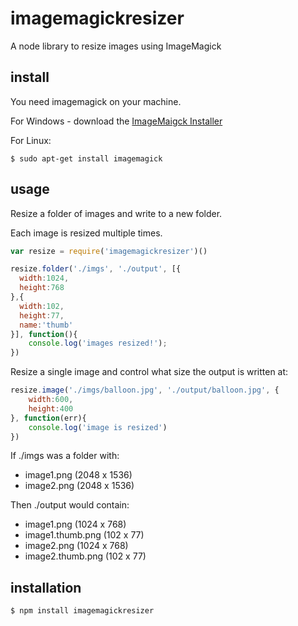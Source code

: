 imagemagickresizer
==================

A node library to resize images using ImageMagick

## install

You need imagemagick on your machine.

For Windows - download the [ImageMaigck Installer](http://www.imagemagick.org/script/binary-releases.php#windows)

For Linux:

```
$ sudo apt-get install imagemagick
```

## usage

Resize a folder of images and write to a new folder.

Each image is resized multiple times.

```js
var resize = require('imagemagickresizer')()

resize.folder('./imgs', './output', [{
  width:1024,
  height:768
},{
  width:102,
  height:77,
  name:'thumb'
}], function(){
	console.log('images resized!');
})
```

Resize a single image and control what size the output is written at:

```js
resize.image('./imgs/balloon.jpg', './output/balloon.jpg', {
	width:600,
	height:400
}, function(err){
	console.log('image is resized')
})
```

If ./imgs was a folder with:

 * image1.png (2048 x 1536)
 * image2.png (2048 x 1536)

Then ./output would contain:

 * image1.png (1024 x 768)
 * image1.thumb.png (102 x 77)
 * image2.png (1024 x 768)
 * image2.thumb.png (102 x 77)

## installation

```
$ npm install imagemagickresizer
```